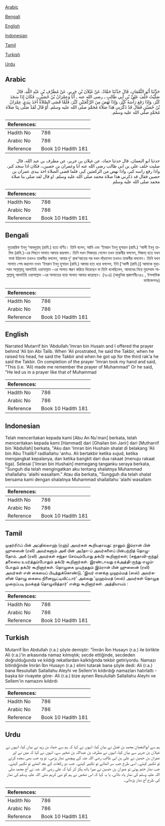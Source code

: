 [Arabic](#arabic)

[Bengali](#bengali)

[English](#english)

[Indonesian](#indonesian)

[Tamil](#tamil)

[Turkish](#turkish)

[Urdu](#urdu)

## Arabic


<div dir="rtl" lang="ar" style={{fontSize:'larger',backgroundColor:'#f8f9fa',padding:20}}>
حَدَّثَنَا أَبُو النُّعْمَانِ، قَالَ حَدَّثَنَا حَمَّادٌ، عَنْ غَيْلاَنَ بْنِ جَرِيرٍ، عَنْ مُطَرِّفِ بْنِ عَبْدِ اللَّهِ، قَالَ صَلَّيْتُ خَلْفَ عَلِيِّ بْنِ أَبِي طَالِبٍ ـ رضى الله عنه ـ أَنَا وَعِمْرَانُ بْنُ حُصَيْنٍ،، فَكَانَ إِذَا سَجَدَ كَبَّرَ، وَإِذَا رَفَعَ رَأْسَهُ كَبَّرَ، وَإِذَا نَهَضَ مِنَ الرَّكْعَتَيْنِ كَبَّرَ، فَلَمَّا قَضَى الصَّلاَةَ أَخَذَ بِيَدِي عِمْرَانُ بْنُ حُصَيْنٍ فَقَالَ قَدْ ذَكَّرَنِي هَذَا صَلاَةَ مُحَمَّدٍ صلى الله عليه وسلم‏.‏ أَوْ قَالَ لَقَدْ صَلَّى بِنَا صَلاَةَ مُحَمَّدٍ صلى الله عليه وسلم‏.‏
</div>
<div style={{backgroundColor:'#f8f9fa',padding:20, marginBottom: 10}}><table> <thead> <tr> <th>References:</th> <th></th> </tr> </thead> <tbody><tr><td>Hadith No</td><td>786</td></tr><tr><td>Arabic No</td><td>786</td></tr><tr><td>Reference</td><td>Book 10 Hadith 181</td></tr></tbody></table></div>


<div dir="rtl" lang="ar" style={{fontSize:'larger',backgroundColor:'#f8f9fa',padding:20}}>
حدثنا ابو النعمان، قال حدثنا حماد، عن غيلان بن جرير، عن مطرف بن عبد الله، قال صليت خلف علي بن ابي طالب رضى الله عنه انا وعمران بن حصين،، فكان اذا سجد كبر، واذا رفع راسه كبر، واذا نهض من الركعتين كبر، فلما قضى الصلاة اخذ بيدي عمران بن حصين فقال قد ذكرني هذا صلاة محمد صلى الله عليه وسلم. او قال لقد صلى بنا صلاة محمد صلى الله عليه وسلم
</div>
<div style={{backgroundColor:'#f8f9fa',padding:20, marginBottom: 10}}><table> <thead> <tr> <th>References:</th> <th></th> </tr> </thead> <tbody><tr><td>Hadith No</td><td>786</td></tr><tr><td>Arabic No</td><td>786</td></tr><tr><td>Reference</td><td>Book 10 Hadith 181</td></tr></tbody></table></div>

## Bengali


<div dir="rtl" lang="bn" style={{fontSize:'larger',backgroundColor:'#f8f9fa',padding:20}}>
মুতাররিফ ইবনু ‘আবদুল্লাহ্ (রাযি.) হতে বর্ণিত। তিনি বলেন, আমি এবং ‘ইমরান ইবনু হুসায়ন (রাযি.) ‘আলী ইবনু তালিব (রাযি.)-এর পিছনে সালাত আদায় করলাম। তিনি যখন সিজদা্য় গেলেন তখন তাকবীর বললেন, সিজদা্ হতে যখন মাথা উঠালেন তখনও তাকবীর বললেন, আবার দু’ রাক‘আতের পর যখন দাঁড়ালেন তখনও তাকবীর বললেন। তিনি যখন সালাত শেষ করলেন তখন ‘ইমরান ইবনু হুসায়ন (রাযি.) আমার হাত ধরে বললেন, ইনি [‘আলী (রাযি.)] আমাকে মুহাম্মাদ সাল্লাল্লাহু আলাইহি ওয়াসাল্লাম -এর সালাত স্মরণ করিয়ে দিয়েছেন বা তিনি বলেছিলেন, আমাদের নিয়ে মুহাম্মাদ সাল্লাল্লাহু আলাইহি ওয়াসাল্লাম -এর সালাতের ন্যায় সালাত আদায় করেছেন। (৭৮৪) (আধুনিক প্রকাশনীঃ৭৪২ , ইসলামিক ফাউন্ডেশনঃ)
</div>
<div style={{backgroundColor:'#f8f9fa',padding:20, marginBottom: 10}}><table> <thead> <tr> <th>References:</th> <th></th> </tr> </thead> <tbody><tr><td>Hadith No</td><td>786</td></tr><tr><td>Arabic No</td><td>786</td></tr><tr><td>Reference</td><td>Book 10 Hadith 181</td></tr></tbody></table></div>

## English


<div dir="ltr" lang="en" style={{fontSize:'larger',backgroundColor:'#f8f9fa',padding:20}}>
Narrated Mutarrif bin 'Abdullah:'Imran bin Husain and I offered the prayer behind 'Ali bin Abi Talib. When 'Ali prostrated, he said the Takbir, when he raised his head, he said the Takbir and when he got up for the third rak'a he said the Takbir. On completion of the prayer 'Imran took my hand and said, "This (i.e. 'Ali) made me remember the prayer of Muhammad" Or he said, "He led us in a prayer like that of Muhammad
</div>
<div style={{backgroundColor:'#f8f9fa',padding:20, marginBottom: 10}}><table> <thead> <tr> <th>References:</th> <th></th> </tr> </thead> <tbody><tr><td>Hadith No</td><td>786</td></tr><tr><td>Arabic No</td><td>786</td></tr><tr><td>Reference</td><td>Book 10 Hadith 181</td></tr></tbody></table></div>

## Indonesian


<div dir="ltr" lang="id" style={{fontSize:'larger',backgroundColor:'#f8f9fa',padding:20}}>
Telah menceritakan kepada kami [Abu An Nu'man] berkata, telah menceritakan kepada kami [Hammad] dari [Ghailan bin Jarir] dari [Mutharrif bin 'Abdullah] berkata, "Aku dan 'Imran bin Hushain shalat di belakang 'Ali bin Abu Thalib? radliallahu 'anhu. Ali bertakbir ketika sujud, ketika mengangkat kepalanya, dan ketika bangkit dari dua rakaat (menuju rakaat tiga). Selesai ['Imran bin Hushain] memegang tanganku seraya berkata, "Sunguh dia telah mengingatkan aku tentang shalatnya Muhammad shallallahu 'alaihi wasallam." Atau dia berkata, "Sungguh dia telah shalat bersama kami dengan shalatnya Muhammad shallallahu 'alaihi wasallam
</div>
<div style={{backgroundColor:'#f8f9fa',padding:20, marginBottom: 10}}><table> <thead> <tr> <th>References:</th> <th></th> </tr> </thead> <tbody><tr><td>Hadith No</td><td>786</td></tr><tr><td>Arabic No</td><td>786</td></tr><tr><td>Reference</td><td>Book 10 Hadith 181</td></tr></tbody></table></div>

## Tamil


<div dir="ltr" lang="ta" style={{fontSize:'larger',backgroundColor:'#f8f9fa',padding:20}}>
முதர்ரிஃப் பின் அப்தில்லாஹ் (ரஹ்) அவர்கள் கூறியதாவது: நானும் இம்ரான் பின் ஹுஸைன் (ரலி) அவர்களும் அலீ பின் அபீதா-ப் அவர்களைப் பின்பற்றித் தொழுதோம். அலீ (ரலி) அவர்கள் சஜ்தா செய்யும்போது தக்பீர் கூறினார்கள்; (சஜ்தாவி-ருந்து) தலையை உயர்த்தும்போதும் தக்பீர் கூறினார்கள். இரண்டாவது ரக்அத்தி-ருந்து எழும்போதும் தக்பீர் கூறினார்கள். தொழுகை முடிந்ததும் இம்ரான் பின் ஹுஸைன் (ரலி) அவர்கள் என் கையைப் பிடித்துக்கொண்டு, ‘இவர் எனக்கு முஹம்மத் (ஸல்) அவர்களின் தொழு கையை நினைவூட்டிவிட்டார்’ அல்லது ‘முஹம்மத் (ஸல்) அவர்கள் தொழுத முறைப்படி நமக்குத் தொழுவித்தார்’ என்று கூறினார்கள். அத்தியாயம் :
</div>
<div style={{backgroundColor:'#f8f9fa',padding:20, marginBottom: 10}}><table> <thead> <tr> <th>References:</th> <th></th> </tr> </thead> <tbody><tr><td>Hadith No</td><td>786</td></tr><tr><td>Arabic No</td><td>786</td></tr><tr><td>Reference</td><td>Book 10 Hadith 181</td></tr></tbody></table></div>

## Turkish


<div dir="ltr" lang="tr" style={{fontSize:'larger',backgroundColor:'#f8f9fa',padding:20}}>
Mutarrif İbn Abdullah (r.a.) şöyle demiştir: "İmrân İbn Husayn (r.a.) ile birlikte Ali (r.a.)'in arkasında namaz kılmıştık; secde ettiğinde, secdeden doğrulduğunda ve kıldığı rekatlardan kalktığında tekbir getiriyordu. Namazı bitirdiğinde İmrân İbn Husayn (r.a.) elimi tutarak bana şöyle dedi: Ali (r.a.) bana Resulullah Sallallahu Aleyhi ve Sellem'in kıldırdığı namazları hatırlattı -başka bir rivayete göre- Ali (r.a.) bize aynen Resulullah Sallallahu Aleyhi ve Sellem'in namazını kıldırdı
</div>
<div style={{backgroundColor:'#f8f9fa',padding:20, marginBottom: 10}}><table> <thead> <tr> <th>References:</th> <th></th> </tr> </thead> <tbody><tr><td>Hadith No</td><td>786</td></tr><tr><td>Arabic No</td><td>786</td></tr><tr><td>Reference</td><td>Book 10 Hadith 181</td></tr></tbody></table></div>

## Urdu


<div dir="rtl" lang="ur" style={{fontSize:'larger',backgroundColor:'#f8f9fa',padding:20}}>
ہم سے ابوالنعمان محمد بن فضل نے بیان کیا، انہوں نے کہا کہ ہم سے حماد بن زید نے بیان کیا، انہوں نے غیلان بن جریر سے بیان کیا، انہوں نے مطرف بن عبداللہ بن شخیر سے، انہوں نے کہا کہ میں نے اور عمران بن حصین نے علی بن ابی طالب رضی اللہ عنہ کے پیچھے نماز پڑھی۔ تو وہ جب بھی سجدہ کرتے تو تکبیر کہتے۔ اسی طرح جب سر اٹھاتے تو تکبیر کہتے۔ جب دو رکعات کے بعد اٹھتے تو تکبیر کہتے۔ جب نماز ختم ہوئی تو عمران بن حصین نے میرا ہاتھ پکڑ کر کہا کہ علی رضی اللہ عنہ نے آج محمد صلی اللہ علیہ وسلم کی نماز یاد دلائی، یا یہ کہا کہ اس شخص نے ہم کو نبی کریم صلی اللہ علیہ وسلم کی نماز کی طرح آج نماز پڑھائی۔
</div>
<div style={{backgroundColor:'#f8f9fa',padding:20, marginBottom: 10}}><table> <thead> <tr> <th>References:</th> <th></th> </tr> </thead> <tbody><tr><td>Hadith No</td><td>786</td></tr><tr><td>Arabic No</td><td>786</td></tr><tr><td>Reference</td><td>Book 10 Hadith 181</td></tr></tbody></table></div>